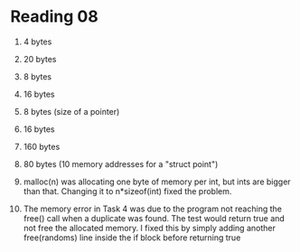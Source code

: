 Reading 08
==========
1. 4 bytes
2. 20 bytes
3. 8 bytes
4. 16 bytes
5. 8 bytes (size of a pointer)
6. 16 bytes
7. 160 bytes
8. 80 bytes (10 memory addresses for a "struct point")

1. malloc(n) was allocating one byte of memory per int, but ints are bigger than that. Changing it to n*sizeof(int) fixed the problem.

2. The memory error in Task 4 was due to the program not reaching the free() call when a duplicate was found. The test would return true and not free the allocated memory. I fixed this by simply adding another free(randoms) line inside the if block before returning true
